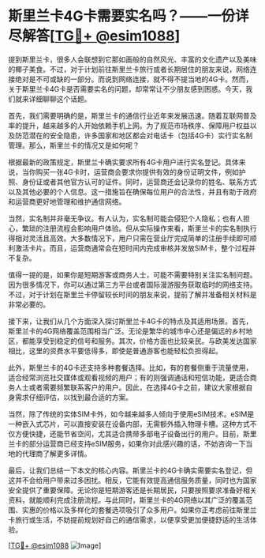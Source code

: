 # 斯里兰卡4G卡需要实名吗？——一份详尽解答[[TG💪+ @esim1088](https://t.me/s/esim1088)]

提到斯里兰卡，很多人会联想到它那如画般的自然风光、丰富的文化遗产以及美味的椰子美食。不过，对于计划前往斯里兰卡旅行或者长期居住的朋友来说，网络连接绝对是不可或缺的一部分。而说到网络连接，就不得不提当地的4G卡。然而，关于斯里兰卡4G卡是否需要实名的问题，却常常让不少朋友感到困惑。今天，我们就来详细聊聊这个话题。

首先，我们需要明确的是，斯里兰卡的通信行业近年来发展迅速。随着互联网普及率的提升，越来越多的人开始依赖手机上网。为了规范市场秩序、保障用户权益以及防范潜在的安全隐患，许多国家和地区都会对电话卡（包括4G卡）实行实名制管理。那么，斯里兰卡的情况又是如何呢？

根据最新的政策规定，斯里兰卡确实要求所有4G卡用户进行实名登记。具体来说，当你购买一张4G卡时，运营商会要求你提供有效的身份证明文件，例如护照、身份证或者其他官方认可的证件。同时，运营商还会记录你的姓名、联系方式以及其他必要的个人信息。这一措施旨在确保每位用户的合法性，并且有助于政府和运营商更好地管理和维护通信网络。

当然，实名制并非毫无争议。有人认为，实名制可能会侵犯个人隐私；也有人担心，繁琐的注册流程会影响用户体验。但从实际操作来看，斯里兰卡的实名制执行得相对灵活且高效。大多数情况下，用户只需在营业厅完成简单的注册手续即可顺利激活卡片。而且，运营商通常会在短时间内完成审核并发放SIM卡，整个过程并不复杂。

值得一提的是，如果你是短期游客或商务人士，可能不需要特别关注实名制问题。因为很多情况下，你可以通过第三方平台或者国际漫游服务获取临时的网络支持。不过，对于计划在斯里兰卡停留较长时间的朋友来说，提前了解并准备相关材料是非常必要的。

接下来，让我们从几个方面深入探讨斯里兰卡4G卡的特点及其适用场景。首先，斯里兰卡的4G网络覆盖范围相当广泛。无论是繁华的城市中心还是偏远的乡村地区，都能享受到稳定的信号和服务。其次，价格方面也比较亲民。与欧美发达国家相比，这里的资费水平要低得多，即使是普通游客也能轻松负担得起。

此外，斯里兰卡的4G卡还支持多种套餐选择。比如，有的套餐侧重于流量使用，适合经常浏览社交媒体或观看视频的用户；有的则强调通话和短信功能，更适合商务人士或者需要频繁联系客户的用户。因此，在选择4G卡之前，建议大家根据自身需求仔细评估，以找到最合适的方案。

当然，除了传统的实体SIM卡外，如今越来越多人倾向于使用eSIM技术。eSIM是一种嵌入式芯片，可以直接安装在设备内部，无需额外插入物理卡槽。这种方式不仅方便快捷，还能节省空间，尤其适合携带多部电子设备出行的用户。目前，斯里兰卡的部分运营商已经支持eSIM服务，如果你对此感兴趣的话，不妨咨询一下当地的代理商了解更多详情。

最后，让我们总结一下本文的核心内容。斯里兰卡的4G卡确实需要实名登记，但这并不会给用户带来过多困扰。相反，它能有效提高通信服务质量，同时也为国家安全提供了重要保障。无论你是短期游客还是长期居民，只要按照要求准备好相关资料，就能顺利完成注册流程。与此同时，斯里兰卡的4G网络以其广泛的覆盖范围、实惠的价格以及多样化的套餐选项吸引了众多用户。如果你正考虑前往斯里兰卡旅行或生活，不妨提前规划好自己的通信需求，以便享受更加便捷舒适的生活体验。

[[TG💪+ @esim1088](https://t.me/s/esim1088) ![Image](https://i.postimg.cc/4NQfJmqS/Snipaste-2025-05-13-00-14-12.png)]
